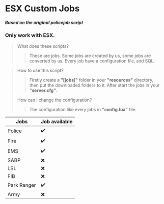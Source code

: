 # ESX Custom Jobs
##### Based on the **original** policejob script
### Only work with ESX.


> What does these scripts?
>
>> These are jobs. Some jobs are created by us, some jobs are converted by us. Every job have a configuration file, and SQL.

> How to use this script?
>
>> Firstly create a **"[jobs]"** folder in your **"resources"** directory, then put the downloaded folders to it. After start the jobs in your **"server.cfg"**.

> How can i change the configuration?
>
>> The configuration like every jobs in **"config.lua"** file.

| Jobs        | Job available       |
| ----------- | ------------------- |
| Police      | :heavy_check_mark:  |
| Fire        | :heavy_check_mark:  |
| EMS         | :heavy_check_mark:  |
| SABP        | :x:                 |
| LSL         | :x:                 |
| FIB         | :x:                 |
| Park Ranger | :heavy_check_mark:  |
| Army        | :x:                 |
